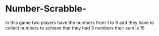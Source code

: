 # Number-Scrabble-
In this game two players have the numbers from 1 to 9 add they have to collect numbers to achieve that they had 3 numbers their sum is 15 
